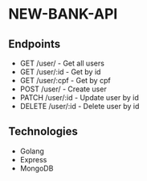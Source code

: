 # NEW-BANK-API

## Endpoints

* GET /user/ - Get all users
* GET /user/:id - Get by id
* GET /user/:cpf - Get by cpf
* POST /user/ - Create user
* PATCH /user/:id - Update user by id
* DELETE /user/:id - Delete user by id

## Technologies

* Golang
* Express
* MongoDB

